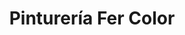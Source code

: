 ---
title: "Pinturería Fer Color"
url: /santa-cruz-de-la-sierra/pintureria-fer-color/
shop: Farben
---